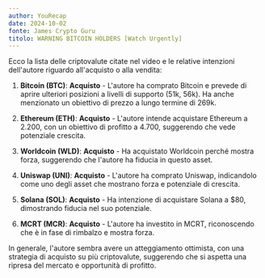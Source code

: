 ```yaml
---
author: YouRecap
date: 2024-10-02
fonte: James Crypto Guru
titolo: WARNING BITCOIN HOLDERS [Watch Urgently]
---
```


Ecco la lista delle criptovalute citate nel video e le relative intenzioni dell'autore riguardo all'acquisto o alla vendita:

1. **Bitcoin (BTC)**: **Acquisto** - L'autore ha comprato Bitcoin e prevede di aprire ulteriori posizioni a livelli di supporto (51k, 56k). Ha anche menzionato un obiettivo di prezzo a lungo termine di 269k.

2. **Ethereum (ETH)**: **Acquisto** - L'autore intende acquistare Ethereum a 2.200, con un obiettivo di profitto a 4.700, suggerendo che vede potenziale crescita.

3. **Worldcoin (WLD)**: **Acquisto** - Ha acquistato Worldcoin perché mostra forza, suggerendo che l'autore ha fiducia in questo asset.

4. **Uniswap (UNI)**: **Acquisto** - L'autore ha comprato Uniswap, indicandolo come uno degli asset che mostrano forza e potenziale di crescita.

5. **Solana (SOL)**: **Acquisto** - Ha intenzione di acquistare Solana a $80, dimostrando fiducia nel suo potenziale.

6. **MCRT (MCR)**: **Acquisto** - L'autore ha investito in MCRT, riconoscendo che è in fase di rimbalzo e mostra forza.

In generale, l'autore sembra avere un atteggiamento ottimista, con una strategia di acquisto su più criptovalute, suggerendo che si aspetta una ripresa del mercato e opportunità di profitto.
